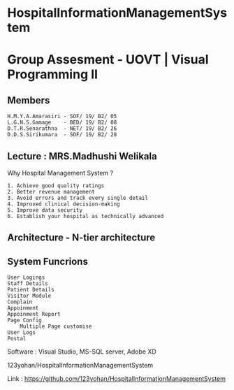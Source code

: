 
# HospitalInformationManagementSystem
 # Group Assesment - UOVT | Visual Programming II 

## Members

	H.M.Y.A.Amarasiri - SOF/ 19/ B2/ 05
	L.G.N.S.Gamage    - BED/ 19/ B2/ 08
	D.T.R.Senarathna  - NET/ 19/ B2/ 26
	D.D.S.Sirikumara  - SOF/ 19/ B2/ 28
	
## Lecture : MRS.Madhushi Welikala
	


Why Hospital Management System ?
	
	1. Achieve good quality ratings
	2. Better revenue management
	3. Avoid errors and track every single detail
	4. Improved clinical decision-making
	5. Improve data security
	6. Establish your hospital as technically advanced
	

## Architecture 	-  N-tier architecture


## System Funcrions 
	
	User Logings 
	Staff Details
	Patient Details
	Visitor Module
	Complain
	Appoinment 
	Appoinment Report
	Page Config
		Multiple Page customise
	User Logs
	Postal
	
	
Software : Visual Studio, MS-SQL server, Adobe XD	



123yohan/HospitalInformationManagementSystem


Link : https://github.com/123yohan/HospitalInformationManagementSystem
